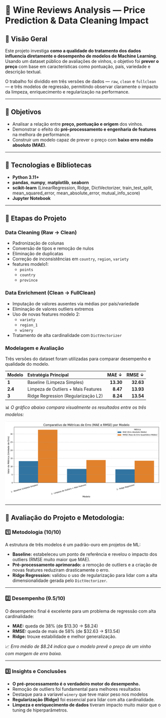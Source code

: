 # 🍷 Wine Reviews Analysis — Price Prediction & Data Cleaning Impact

## 📌 Visão Geral

Este projeto investiga **como a qualidade do tratamento dos dados influencia diretamente o desempenho de modelos de Machine Learning**.  
Usando um dataset público de avaliações de vinhos, o objetivo foi **prever o preço** com base em características como pontuação, país, variedade e descrição textual.

O trabalho foi dividido em três versões de dados — `raw`, `clean` e `fullclean` — e três modelos de regressão, permitindo observar claramente o impacto da limpeza, enriquecimento e regularização na performance.

---

## 🧠 Objetivos

- Analisar a relação entre **preço, pontuação e origem** dos vinhos.  
- Demonstrar o efeito do **pré-processamento e engenharia de features** na melhora de performance.  
- Construir um modelo capaz de prever o preço com **baixo erro médio absoluto (MAE)**.  

---

## 🧰 Tecnologias e Bibliotecas

- **Python 3.11+**
- **pandas**, **numpy**, **matplotlib**, **seaborn**
- **scikit-learn** (LinearRegression, Ridge, DictVectorizer, train_test_split, mean_squared_error, mean_absolute_error, mutual_info_score)
- **Jupyter Notebook**

---

## 🧹 Etapas do Projeto

### Data Cleaning (Raw → Clean)

- Padronização de colunas
- Conversão de tipos e remoção de nulos  
- Eliminação de duplicatas 
- Correção de inconsistências em `country`, `region`, `variety`
- features modelo1:
   - `points`
   - `country`
   - `province`  

### Data Enrichment (Clean → FullClean)

- Imputação de valores ausentes via médias por país/variedade
- Eliminação de valores outliers extremos   
- Uso de novas features modelo 2:
  - `variety`
  - `region_1`
  - `winery`
- Tratamento de alta cardinalidade com `DictVectorizer`

### Modelagem e Avaliação

Três versões do dataset foram utilizadas para comparar desempenho e qualidade do modelo.

| Modelo | Estratégia Principal | MAE ↓ | RMSE ↓ |
|:--|:--|--:|--:|
| **1** | Baseline (Limpeza Simples) | **13.30** | **32.63** |
| **2.4** | Limpeza de Outliers + Mais Features | **8.47** | **13.93** |
| **3** | Ridge Regression (Regularização L2) | **8.24** | **13.54** |

📊 *O gráfico abaixo compara visualmente os resultados entre os três modelos:*

![Comparativo de Resultados](img/compar_resultados.png)

---

## 🧮 Avaliação do Projeto e Metodologia:

### **1️⃣ Metodologia (10/10)**

A estrutura de três modelos é um padrão-ouro em projetos de ML:

- **Baseline:** estabeleceu um ponto de referência e revelou o impacto dos outliers (RMSE muito maior que MAE).  
- **Pré-processamento aprimorado:** a remoção de outliers e a criação de novas features reduziram drasticamente o erro.  
- **Ridge Regression:** validou o uso de regularização para lidar com a alta dimensionalidade gerada pelo `DictVectorizer`.  

---

### **2️⃣ Desempenho (9.5/10)**

O desempenho final é excelente para um problema de regressão com alta cardinalidade:

- **MAE:** queda de 38% (de $13.30 → $8.24)  
- **RMSE:** queda de mais de 58% (de $32.63 → $13.54)  
- **Ridge:** trouxe estabilidade e melhor generalização.  

📈 *Erro médio de $8.24 indica que o modelo prevê o preço de um vinho com margem de erro baixa.*

---

### **3️⃣ Insights e Conclusões**

- **O pré-processamento é o verdadeiro motor do desempenho.**
- Remoção de outliers foi fundamental para melhores resultados
- Destaque para a variavel `winery` que teve maior peso nos modelos  
- **Regularização (Ridge)** foi essencial para lidar com alta cardinalidade.  
- **Limpeza e enriquecimento de dados** tiveram impacto muito maior que o tuning de hiperparâmetros.  


